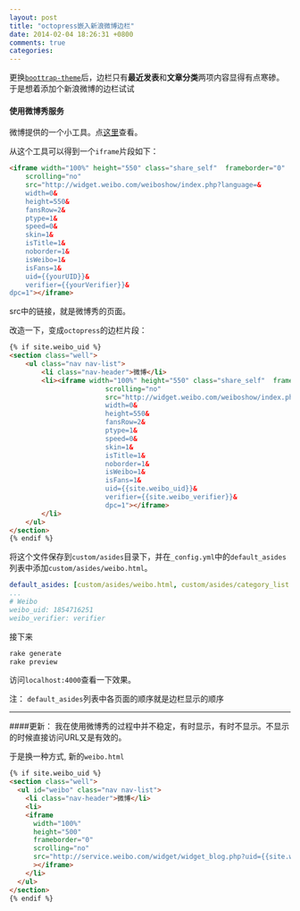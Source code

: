 ```yaml
---
layout: post
title: "octopress嵌入新浪微博边栏"
date: 2014-02-04 18:26:31 +0800
comments: true
categories: 
---
```



更换[`boottrap-theme`](http://github.com/bkutil/bootstrap-theme)后，边栏只有**最近发表**和**文章分类**两项内容显得有点寒碜。于是想着添加个新浪微博的边栏试试
#### 使用微博秀服务
微博提供的一个小工具。点[这里](http://weibo.com/tool/weiboshow)查看。

从这个工具可以得到一个`iframe`片段如下：
```html weiboshow
<iframe width="100%" height="550" class="share_self"  frameborder="0"
	scrolling="no"
	src="http://widget.weibo.com/weiboshow/index.php?language=&
	width=0&
	height=550&
	fansRow=2&
	ptype=1&
	speed=0&
	skin=1&
	isTitle=1&
	noborder=1&
	isWeibo=1&
	isFans=1&
	uid={{yourUID}}&
	verifier={{yourVerifier}}&
dpc=1"></iframe>
```
src中的链接，就是微博秀的页面。

改造一下，变成`octopress`的边栏片段：
```html weibo.html
{% if site.weibo_uid %}
<section class="well">
	<ul class="nav nav-list">
		<li class="nav-header">微博</li>
		<li><iframe width="100%" height="550" class="share_self"  frameborder="0"
						scrolling="no"
						src="http://widget.weibo.com/weiboshow/index.php?language=&
						width=0&
						height=550&
						fansRow=2&
						ptype=1&
						speed=0&
						skin=1&
						isTitle=1&
						noborder=1&
						isWeibo=1&
						isFans=1&
						uid={{site.weibo_uid}}&
						verifier={{site.weibo_verifier}}&
						dpc=1"></iframe>
		</li>
	</ul>
</section>
{% endif %}
```
将这个文件保存到`custom/asides`目录下，并在`_config.yml`中的`default_asides`列表中添加`custom/asides/weibo.html`。
```yml _config.yml
default_asides: [custom/asides/weibo.html, custom/asides/category_list.html, custom/asides/recent_posts.html]
...
# Weibo
weibo_uid: 1854716251
weibo_verifier: verifier
```

接下来
```bash
rake generate
rake preview
```
访问`localhost:4000`查看一下效果。

注： `default_asides`列表中各页面的顺序就是边栏显示的顺序

---------------
####更新：
我在使用微博秀的过程中并不稳定，有时显示，有时不显示。不显示的时候直接访问URL又是有效的。

于是换一种方式, 新的`weibo.html`
```html weibo.html
{% if site.weibo_uid %}
<section class="well">
  <ul id="weibo" class="nav nav-list">
    <li class="nav-header">微博</li>
    <li>
    <iframe 
      width="100%"
      height="500"
      frameborder="0"
      scrolling="no"
      src="http://service.weibo.com/widget/widget_blog.php?uid={{site.weibo_uid}}&height=500&skin=wd_02&showpic=1"
      ></iframe>
    </li>
  </ul>
</section>
{% endif %}
```
